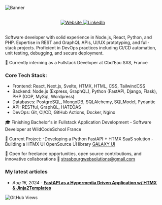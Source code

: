 ![Banner](https://media.licdn.com/dms/image/v2/D4E16AQEnO0AalWVS0Q/profile-displaybackgroundimage-shrink_350_1400/profile-displaybackgroundimage-shrink_350_1400/0/1725059709655?e=1732147200&v=beta&t=3Y6qA7REdHDxqcXt_aw_rr3LDO4h6Y3BBEJX5WaytzU)

<br>

<div align="center">
  <a href="https://strasbourgwebsolutions.fr" target="_blank">
    <img src="https://img.shields.io/badge/Website-strasbourgwebsolutions.fr-blue?style=for-the-badge&logo=google-chrome" alt="Website">
  </a>
  <a href="https://www.linkedin.com/in/ricardomartinhocruz/" target="_blank">
    <img src="https://img.shields.io/badge/LinkedIn-Connect-blue?style=for-the-badge&logo=linkedin" alt="LinkedIn">
  </a>
</div>

<br>

Software developer with solid experience in Node.js, React, Python, and PHP. Expertise in REST and GraphQL APIs, UI/UX prototyping, and full-stack projects. Proficient in DevOps practices including CI/CD automation, unit testing, debugging, and secure deployment.

🌱 Currently interning as a Fullstack Developer at Cbd'Eau SAS, France

### Core Tech Stack:
- Frontend: React, Next.js, Svelte, HTMX, HTML, CSS, TailwindCSS
- Backend: Node.js (Express, GraphQL), Python (FastAPI, Django, Flask), PHP (OOP, MySql, Wordpress)
- Databases: PostgreSQL, MongoDB, SQLAlchemy, SQLModel, Pydantic
- API: RESTful, GraphQL, HATEOAS
- DevOps: Git, CI/CD, GitHub Actions, Docker, Nginx

🎓 Finishing Bachelor's in Fullstack Application Development - Software Developer at WildCodeSchool France

🔧 Current Project: 
-Developing a Python FastAPI + HTMX SaaS solution 
-Building a HTMX UI OpenSource UI library [GALAXY UI](https://ricardomrcruz.github.io/Galaxy_UI/)

🤝 Open for freelance opportunities, open source contributions, and innovative collaborations
📧 strasbourgwebsolutions@gmail.com

### My latest articles
- *Aug 16, 2024* - **[FastAPI as a Hypermedia Driven Application w/ HTMX & Jinja2Templates](https://medium.com/@strasbourgwebsolutions/fastapi-as-a-hypermedia-driven-application-w-htmx-jinja2templates-644c3bfa51d1)**


![GitHub Views](https://komarev.com/ghpvc/?username=ricardomrcruz)
